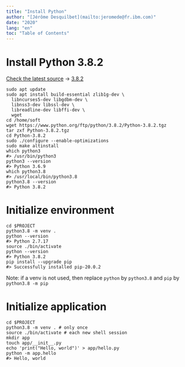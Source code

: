 ```yaml
---
title: "Install Python"
author: "[Jérôme Desquilbet](mailto:jeromede@fr.ibm.com)"
date: "2020"
lang: "en"
toc: "Table of Contents"
---
```


# Install Python 3.8.2

[Check the latest source](https://www.python.org/downloads/source/)
-> [3.8.2](https://www.python.org/downloads/release/python-381/)

```
sudo apt update
sudo apt install build-essential zlib1g-dev \
  libncurses5-dev libgdbm-dev \
  libnss3-dev libssl-dev \
  libreadline-dev libffi-dev \
  wget
cd /home/soft
wget https://www.python.org/ftp/python/3.8.2/Python-3.8.2.tgz
tar zxf Python-3.8.2.tgz
cd Python-3.8.2
sudo ./configure --enable-optimizations
sudo make altinstall
which python3
#> /usr/bin/python3
python3 --version
#> Python 3.6.9
which python3.8
#> /usr/local/bin/python3.8
python3.8 --version
#> Python 3.8.2
```

# Initialize environment

```
cd $PROJECT
python3.8 -m venv .
python --version
#> Python 2.7.17
source ./bin/activate
python --version
#> Python 3.8.2
pip install --upgrade pip
#> Successfully installed pip-20.0.2
```

Note: if a venv is not used, then replace `python` by `python3.8` and `pip` by `python3.8 -m pip`

# Initialize application

```
cd $PROJECT
python3.8 -m venv . # only once
source ./bin/activate # each new shell session
mkdir app
touch app/__init__.py
echo 'print("Hello, world")' > app/hello.py
python -m app.hello
#> Hello, world
```


